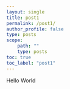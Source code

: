 ```yaml
---
layout: single
title: post1
permalink: /post1/
author_profile: false
type: posts
scope:
    path: ""
    type: posts
toc: true
toc_label: "post1"
---
```


Hello World
